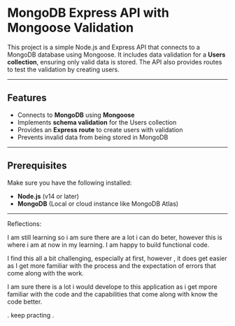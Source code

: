 # MongoDB Express API with Mongoose Validation

This project is a simple Node.js and Express API that connects to a MongoDB database using Mongoose. It includes data validation for a **Users collection**, ensuring only valid data is stored. The API also provides routes to test the validation by creating users.

---

## Features
- Connects to **MongoDB** using **Mongoose**
- Implements **schema validation** for the Users collection
- Provides an **Express route** to create users with validation
- Prevents invalid data from being stored in MongoDB

---

## Prerequisites
Make sure you have the following installed:
- **Node.js** (v14 or later)
- **MongoDB** (Local or cloud instance like MongoDB Atlas)

---

Reflections:

I am still learning so i am sure there are a lot i can do beter, however this is where i am at now in my learning.  I am happy to build functional code.

I find this all a bit challenging, especially at first, however , it does get easier as I get more familiar with the process and the expectation of errors that come along with the work.

I am sure there is a lot i would develope to this application as i get mpore familiar with the code and the capabilities that come along with know the code better.

. keep practing .   